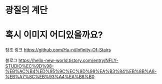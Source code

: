 
# 광질의 계단
# 혹시 이미지 어디있을까요?

참조 링크 https://github.com/Hu-ni/Infinity-Of-Stairs

블로그 https://hello-new-world.tistory.com/entry/NFLY-STUDIO%EC%9D%98-%EB%AC%B4%ED%95%9C%EC%9D%98%EA%B3%84%EB%8B%A8-%EB%A7%8C%EB%93%A4%EA%B8%B0
